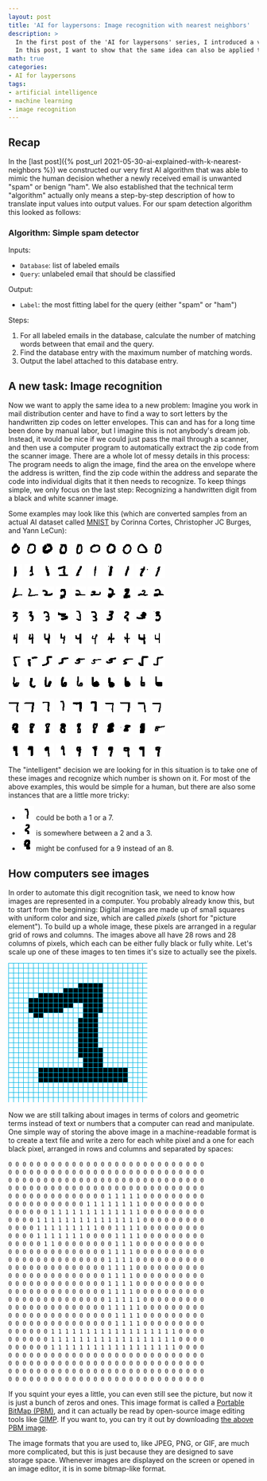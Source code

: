 ```yaml
---
layout: post
title: 'AI for laypersons: Image recognition with nearest neighbors'
description: >
  In the first post of the 'AI for laypersons' series, I introduced a very simple AI based on the nearest neighbor algorithm.
  In this post, I want to show that the same idea can also be applied to image data - for example the MNIST database for recognizing handwritten digits.
math: true
categories:
- AI for laypersons
tags:
- artificial intelligence
- machine learning
- image recognition
---
```


## Recap

In the [last post]({% post_url 2021-05-30-ai-explained-with-k-nearest-neighbors %}) we constructed our very first AI algorithm that was able to mimic the human decision whether a newly received email is unwanted "spam" or benign "ham".
We also established that the technical term "algorithm" actually only means a step-by-step description of how to translate input values into output values.
For our spam detection algorithm this looked as follows:

### Algorithm: Simple spam detector

Inputs:

* `Database`: list of labeled emails
* `Query`: unlabeled email that should be classified

Output:

* `Label`: the most fitting label for the query (either "spam" or "ham")

Steps:

1. For all labeled emails in the database, calculate the number of matching words between that email and the query.
2. Find the database entry with the maximum number of matching words.
3. Output the label attached to this database entry.

## A new task: Image recognition

Now we want to apply the same idea to a new problem:
Imagine you work in mail distribution center and have to find a way to sort letters by the handwritten zip codes on letter envelopes.
This can and has for a long time been done by manual labor, but I imagine this is not anybody's dream job.
Instead, it would be nice if we could just pass the mail through a scanner, and then use a computer program to automatically extract the zip code from the scanner image.
There are a whole lot of messy details in this process: The program needs to align the image, find the area on the envelope where the address is written, find the zip code within the address and separate the code into individual digits that it then needs to recognize.
To keep things simple, we only focus on the last step: Recognizing a handwritten digit from a black and white scanner image.

Some examples may look like this (which are converted samples from an actual AI dataset called [MNIST](http://yann.lecun.com/exdb/mnist/index.html) by Corinna Cortes, Christopher JC Burges, and Yann LeCun):

![MNIST_bw_0_3](/assets/img/MNIST/MNIST_bw_0_3.png) 
![MNIST_bw_0_10](/assets/img/MNIST/MNIST_bw_0_10.png) 
![MNIST_bw_0_25](/assets/img/MNIST/MNIST_bw_0_25.png) 
![MNIST_bw_0_28](/assets/img/MNIST/MNIST_bw_0_28.png) 
![MNIST_bw_0_55](/assets/img/MNIST/MNIST_bw_0_55.png) 
![MNIST_bw_0_69](/assets/img/MNIST/MNIST_bw_0_69.png) 
![MNIST_bw_0_71](/assets/img/MNIST/MNIST_bw_0_71.png) 
![MNIST_bw_0_101](/assets/img/MNIST/MNIST_bw_0_101.png) 
![MNIST_bw_0_126](/assets/img/MNIST/MNIST_bw_0_126.png)
![MNIST_bw_0_136](/assets/img/MNIST/MNIST_bw_0_136.png)

![MNIST_bw_1_74](/assets/img/MNIST/MNIST_bw_1_74.png)
![MNIST_bw_1_900](/assets/img/MNIST/MNIST_bw_1_900.png)
![MNIST_bw_1_3124](/assets/img/MNIST/MNIST_bw_1_3124.png)
![MNIST_bw_1_3906](/assets/img/MNIST/MNIST_bw_1_3906.png)
![MNIST_bw_1_5254](/assets/img/MNIST/MNIST_bw_1_5254.png)
![MNIST_bw_1_6901](/assets/img/MNIST/MNIST_bw_1_6901.png)
![MNIST_bw_1_8488](/assets/img/MNIST/MNIST_bw_1_8488.png)
![MNIST_bw_1_8682](/assets/img/MNIST/MNIST_bw_1_8682.png)
![MNIST_bw_1_9540](/assets/img/MNIST/MNIST_bw_1_9540.png)
![MNIST_bw_1_9931](/assets/img/MNIST/MNIST_bw_1_9931.png)

![MNIST_bw_2_646](/assets/img/MNIST/MNIST_bw_2_646.png)
![MNIST_bw_2_1224](/assets/img/MNIST/MNIST_bw_2_1224.png)
![MNIST_bw_2_1722](/assets/img/MNIST/MNIST_bw_2_1722.png)
![MNIST_bw_2_3511](/assets/img/MNIST/MNIST_bw_2_3511.png)
![MNIST_bw_2_6418](/assets/img/MNIST/MNIST_bw_2_6418.png)
![MNIST_bw_2_6785](/assets/img/MNIST/MNIST_bw_2_6785.png)
![MNIST_bw_2_7986](/assets/img/MNIST/MNIST_bw_2_7986.png)
![MNIST_bw_2_8102](/assets/img/MNIST/MNIST_bw_2_8102.png)
![MNIST_bw_2_8198](/assets/img/MNIST/MNIST_bw_2_8198.png)
![MNIST_bw_2_9477](/assets/img/MNIST/MNIST_bw_2_9477.png)

![MNIST_bw_3_699](/assets/img/MNIST/MNIST_bw_3_699.png)
![MNIST_bw_3_1607](/assets/img/MNIST/MNIST_bw_3_1607.png)
![MNIST_bw_3_2441](/assets/img/MNIST/MNIST_bw_3_2441.png)
![MNIST_bw_3_2770](/assets/img/MNIST/MNIST_bw_3_2770.png)
![MNIST_bw_3_4443](/assets/img/MNIST/MNIST_bw_3_4443.png)
![MNIST_bw_3_4509](/assets/img/MNIST/MNIST_bw_3_4509.png)
![MNIST_bw_3_4613](/assets/img/MNIST/MNIST_bw_3_4613.png)
![MNIST_bw_3_4990](/assets/img/MNIST/MNIST_bw_3_4990.png)
![MNIST_bw_3_7849](/assets/img/MNIST/MNIST_bw_3_7849.png)
![MNIST_bw_3_9882](/assets/img/MNIST/MNIST_bw_3_9882.png)

![MNIST_bw_4_65](/assets/img/MNIST/MNIST_bw_4_65.png)
![MNIST_bw_4_774](/assets/img/MNIST/MNIST_bw_4_774.png)
![MNIST_bw_4_1542](/assets/img/MNIST/MNIST_bw_4_1542.png)
![MNIST_bw_4_1701](/assets/img/MNIST/MNIST_bw_4_1701.png)
![MNIST_bw_4_4324](/assets/img/MNIST/MNIST_bw_4_4324.png)
![MNIST_bw_4_4483](/assets/img/MNIST/MNIST_bw_4_4483.png)
![MNIST_bw_4_5631](/assets/img/MNIST/MNIST_bw_4_5631.png)
![MNIST_bw_4_5720](/assets/img/MNIST/MNIST_bw_4_5720.png)
![MNIST_bw_4_5956](/assets/img/MNIST/MNIST_bw_4_5956.png)
![MNIST_bw_4_9350](/assets/img/MNIST/MNIST_bw_4_9350.png)

![MNIST_bw_5_797](/assets/img/MNIST/MNIST_bw_5_797.png)
![MNIST_bw_5_1940](/assets/img/MNIST/MNIST_bw_5_1940.png)
![MNIST_bw_5_4131](/assets/img/MNIST/MNIST_bw_5_4131.png)
![MNIST_bw_5_4583](/assets/img/MNIST/MNIST_bw_5_4583.png)
![MNIST_bw_5_7241](/assets/img/MNIST/MNIST_bw_5_7241.png)
![MNIST_bw_5_7451](/assets/img/MNIST/MNIST_bw_5_7451.png)
![MNIST_bw_5_7888](/assets/img/MNIST/MNIST_bw_5_7888.png)
![MNIST_bw_5_9013](/assets/img/MNIST/MNIST_bw_5_9013.png)
![MNIST_bw_5_9814](/assets/img/MNIST/MNIST_bw_5_9814.png)
![MNIST_bw_5_9877](/assets/img/MNIST/MNIST_bw_5_9877.png)

![MNIST_bw_6_2471](/assets/img/MNIST/MNIST_bw_6_2471.png)
![MNIST_bw_6_2654](/assets/img/MNIST/MNIST_bw_6_2654.png)
![MNIST_bw_6_3121](/assets/img/MNIST/MNIST_bw_6_3121.png)
![MNIST_bw_6_5303](/assets/img/MNIST/MNIST_bw_6_5303.png)
![MNIST_bw_6_5916](/assets/img/MNIST/MNIST_bw_6_5916.png)
![MNIST_bw_6_5958](/assets/img/MNIST/MNIST_bw_6_5958.png)
![MNIST_bw_6_5963](/assets/img/MNIST/MNIST_bw_6_5963.png)
![MNIST_bw_6_6002](/assets/img/MNIST/MNIST_bw_6_6002.png)
![MNIST_bw_6_6020](/assets/img/MNIST/MNIST_bw_6_6020.png)
![MNIST_bw_6_6038](/assets/img/MNIST/MNIST_bw_6_6038.png)

![MNIST_bw_7_141](/assets/img/MNIST/MNIST_bw_7_141.png)
![MNIST_bw_7_262](/assets/img/MNIST/MNIST_bw_7_262.png)
![MNIST_bw_7_370](/assets/img/MNIST/MNIST_bw_7_370.png)
![MNIST_bw_7_1260](/assets/img/MNIST/MNIST_bw_7_1260.png)
![MNIST_bw_7_3594](/assets/img/MNIST/MNIST_bw_7_3594.png)
![MNIST_bw_7_3969](/assets/img/MNIST/MNIST_bw_7_3969.png)
![MNIST_bw_7_4530](/assets/img/MNIST/MNIST_bw_7_4530.png)
![MNIST_bw_7_4730](/assets/img/MNIST/MNIST_bw_7_4730.png)
![MNIST_bw_7_5999](/assets/img/MNIST/MNIST_bw_7_5999.png)
![MNIST_bw_7_9302](/assets/img/MNIST/MNIST_bw_7_9302.png)

![MNIST_bw_8_947](/assets/img/MNIST/MNIST_bw_8_947.png)
![MNIST_bw_8_1687](/assets/img/MNIST/MNIST_bw_8_1687.png)
![MNIST_bw_8_2038](/assets/img/MNIST/MNIST_bw_8_2038.png)
![MNIST_bw_8_3987](/assets/img/MNIST/MNIST_bw_8_3987.png)
![MNIST_bw_8_4389](/assets/img/MNIST/MNIST_bw_8_4389.png)
![MNIST_bw_8_5343](/assets/img/MNIST/MNIST_bw_8_5343.png)
![MNIST_bw_8_7735](/assets/img/MNIST/MNIST_bw_8_7735.png)
![MNIST_bw_8_7921](/assets/img/MNIST/MNIST_bw_8_7921.png)
![MNIST_bw_8_8065](/assets/img/MNIST/MNIST_bw_8_8065.png)
![MNIST_bw_8_8408](/assets/img/MNIST/MNIST_bw_8_8408.png)

![MNIST_bw_9_1045](/assets/img/MNIST/MNIST_bw_9_1045.png)
![MNIST_bw_9_1554](/assets/img/MNIST/MNIST_bw_9_1554.png)
![MNIST_bw_9_2089](/assets/img/MNIST/MNIST_bw_9_2089.png)
![MNIST_bw_9_2387](/assets/img/MNIST/MNIST_bw_9_2387.png)
![MNIST_bw_9_2916](/assets/img/MNIST/MNIST_bw_9_2916.png)
![MNIST_bw_9_3369](/assets/img/MNIST/MNIST_bw_9_3369.png)
![MNIST_bw_9_4325](/assets/img/MNIST/MNIST_bw_9_4325.png)
![MNIST_bw_9_6000](/assets/img/MNIST/MNIST_bw_9_6000.png)
![MNIST_bw_9_6895](/assets/img/MNIST/MNIST_bw_9_6895.png)
![MNIST_bw_9_7952](/assets/img/MNIST/MNIST_bw_9_7952.png)

The "intelligent" decision we are looking for in this situation is to take one of these images and recognize which number is shown on it.
For most of the above examples, this would be simple for a human, but there are also some instances that are a little more tricky:

* ![MNIST_bw_7_1260](/assets/img/MNIST/MNIST_bw_7_1260.png) could be both a 1 or a 7.
* ![MNIST_bw_3_4990](/assets/img/MNIST/MNIST_bw_3_4990.png) is somewhere between a 2 and a 3.
* ![MNIST_bw_8_947](/assets/img/MNIST/MNIST_bw_8_947.png) might be confused for a 9 instead of an 8.


## How computers see images

In order to automate this digit recognition task, we need to know how images are represented in a computer.
You probably already know this, but to start from the beginning: Digital images are made up of small squares with uniform color and size, which are called *pixels* (short for "picture element").
To build up a whole image, these pixels are arranged in a regular grid of rows and columns.
The images above all have 28 rows and 28 columns of pixels, which each can be either fully black or fully white.
Let's scale up one of these images to ten times it's size to actually see the pixels.

![Enlarged version of MNIST_bw_1_3906](/assets/img/MNIST/MNIST_bw_1_3906_280x280.png)

Now we are still talking about images in terms of colors and geometric terms instead of text or numbers that a computer can read and manipulate.
One simple way of storing the above image in a machine-readable format is to create a text file and write a zero for each white pixel and a one for each black pixel, arranged in rows and columns and separated by spaces:

```
0 0 0 0 0 0 0 0 0 0 0 0 0 0 0 0 0 0 0 0 0 0 0 0 0 0 0 0
0 0 0 0 0 0 0 0 0 0 0 0 0 0 0 0 0 0 0 0 0 0 0 0 0 0 0 0
0 0 0 0 0 0 0 0 0 0 0 0 0 0 0 0 0 0 0 0 0 0 0 0 0 0 0 0
0 0 0 0 0 0 0 0 0 0 0 0 0 0 0 0 0 0 0 0 0 0 0 0 0 0 0 0
0 0 0 0 0 0 0 0 0 0 0 0 0 0 1 1 1 1 1 0 0 0 0 0 0 0 0 0
0 0 0 0 0 0 0 0 0 0 0 1 1 1 1 1 1 1 1 0 0 0 0 0 0 0 0 0
0 0 0 0 0 0 1 1 1 1 1 1 1 1 1 1 1 1 1 0 0 0 0 0 0 0 0 0
0 0 0 0 1 1 1 1 1 1 1 1 1 1 1 1 1 1 1 0 0 0 0 0 0 0 0 0
0 0 0 0 1 1 1 1 1 1 1 1 1 0 0 1 1 1 1 0 0 0 0 0 0 0 0 0
0 0 0 0 1 1 1 1 1 1 1 0 0 0 0 1 1 1 1 0 0 0 0 0 0 0 0 0
0 0 0 0 0 1 1 0 0 0 0 0 0 0 0 1 1 1 0 0 0 0 0 0 0 0 0 0
0 0 0 0 0 0 0 0 0 0 0 0 0 0 1 1 1 1 0 0 0 0 0 0 0 0 0 0
0 0 0 0 0 0 0 0 0 0 0 0 0 0 1 1 1 1 0 0 0 0 0 0 0 0 0 0
0 0 0 0 0 0 0 0 0 0 0 0 0 0 1 1 1 1 0 0 0 0 0 0 0 0 0 0
0 0 0 0 0 0 0 0 0 0 0 0 0 0 1 1 1 1 0 0 0 0 0 0 0 0 0 0
0 0 0 0 0 0 0 0 0 0 0 0 0 0 1 1 1 1 0 0 0 0 0 0 0 0 0 0
0 0 0 0 0 0 0 0 0 0 0 0 0 0 1 1 1 1 0 0 0 0 0 0 0 0 0 0
0 0 0 0 0 0 0 0 0 0 0 0 0 0 1 1 1 1 1 0 0 0 0 0 0 0 0 0
0 0 0 0 0 0 0 0 0 0 0 0 0 0 1 1 1 1 1 0 0 0 0 0 0 0 0 0
0 0 0 0 0 0 0 0 0 0 0 0 0 0 0 1 1 1 1 0 0 0 0 0 0 0 0 0
0 0 0 0 0 0 0 0 0 0 0 0 0 0 0 1 1 1 1 0 0 0 0 0 0 0 0 0
0 0 0 0 0 0 1 1 1 1 1 1 1 1 1 1 1 1 1 1 1 1 1 1 0 0 0 0
0 0 0 0 0 0 1 1 1 1 1 1 1 1 1 1 1 1 1 1 1 1 1 1 0 0 0 0
0 0 0 0 0 0 1 1 1 1 1 1 1 1 1 1 1 1 1 1 1 1 1 1 0 0 0 0
0 0 0 0 0 0 0 0 0 0 0 0 0 0 0 0 0 0 0 0 0 0 0 0 0 0 0 0
0 0 0 0 0 0 0 0 0 0 0 0 0 0 0 0 0 0 0 0 0 0 0 0 0 0 0 0
0 0 0 0 0 0 0 0 0 0 0 0 0 0 0 0 0 0 0 0 0 0 0 0 0 0 0 0
0 0 0 0 0 0 0 0 0 0 0 0 0 0 0 0 0 0 0 0 0 0 0 0 0 0 0 0
```

If you squint your eyes a little, you can even still see the picture, but now it is just a bunch of zeros and ones.
This image format is called a [Portable BitMap (PBM)](https://en.wikipedia.org/wiki/Netpbm#PBM_example), and it can actually be read by open-source image editing tools like [GIMP](https://www.gimp.org/).
If you want to, you can try it out by downloading [the above PBM image](/assets/img/MNIST/MNIST_bw_1_3906.pbm).

The image formats that you are used to, like JPEG, PNG, or GIF, are much more complicated, but this is just because they are designed to save storage space.
Whenever images are displayed on the screen or opened in an image editor, it is in some bitmap-like format.
